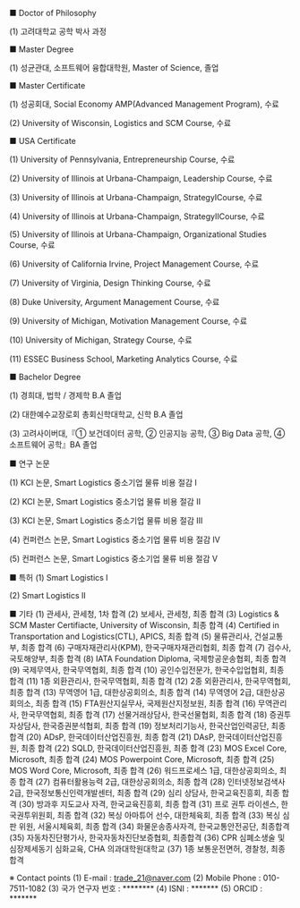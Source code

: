 ■ Doctor of Philosophy

   (1) 고려대학교 공학 박사 과정

■ Master Degree

   (1) 성균관대, 소프트웨어 융합대학원, Master of Science, 졸업

■ Master Certificate

   (1) 성공회대, Social Economy AMP(Advanced Management Program), 수료
   
   (2) University of Wisconsin, Logistics and SCM Course, 수료

■ USA Certificate

   (1) University of Pennsylvania, Entrepreneurship Course, 수료
   
  (2) University of Illinois at Urbana-Champaign, Leadership Course, 수료
  
  (3) University of Illinois at Urbana-Champaign, StrategyⅠCourse, 수료
  
  (4) University of Illinois at Urbana-Champaign, StrategyⅡCourse, 수료

  (5) University of Illinois at Urbana-Champaign, Organizational Studies Course, 수료
  
  (6) University of California Irvine, Project Management Course, 수료

  (7) University of Virginia, Design Thinking Course, 수료

  (8) Duke University, Argument Management Course, 수료
  
  (9) University of Michigan, Motivation Management Course, 수료

  (10) University of Michigan, Strategy Course, 수료

  (11) ESSEC Business School, Marketing Analytics Course, 수료

■ Bachelor Degree

  (1) 경희대, 법학 / 경제학 B.A 졸업
  
  (2) 대한예수교장로회 총회신학대학교, 신학 B.A 졸업
  
  (3) 고려사이버대,『① 보건데이터 공학, ② 인공지능 공학, ③ Big Data 공학, ④ 소프트웨어 공학』BA 졸업

■ 연구 논문

  (1) KCI 논문, Smart Logistics 중소기업 물류 비용 절감 Ⅰ
  
  (2) KCI 논문, Smart Logistics 중소기업 물류 비용 절감 Ⅱ
  
  (3) KCI 논문, Smart Logistics 중소기업 물류 비용 절감 Ⅲ
  
  (4) 컨퍼런스 논문, Smart Logistics 중소기업 물류 비용 절감 Ⅳ
  
  (5) 컨퍼런스 논문, Smart Logistics 중소기업 물류 비용 절감 Ⅴ

■ 특허
  (1) Smart Logistics Ⅰ
  
  (2) Smart Logistics Ⅱ

■ 기타
(1) 관세사, 관세청, 1차 합격
(2) 보세사, 관세청, 최종 합격
(3) Logistics & SCM Master Certifiacte, University of Wisconsin, 최종 합격
(4) Certified in Transportation and Logistics(CTL), APICS, 최종 합격
(5) 물류관리사, 건설교통부, 최종 합격
(6) 구매자재관리사(KPM), 한국구매자재관리협회, 최종 합격
(7) 검수사, 국토해양부, 최종 합격
(8) IATA Foundation Diploma, 국제항공운송협회, 최종 합격
(9) 국제무역사, 한국무역협회, 최종 합격
(10) 공인수입전문가, 한국수입업협회, 최종 합격
(11) 1종 외환관리사, 한국무역협회, 최종 합격
(12) 2종 외환관리사, 한국무역협회, 최종 합격
(13) 무역영어 1급, 대한상공회의소, 최종 합격
(14) 무역영어 2급, 대한상공회의소, 최종 합격
(15) FTA원산지실무사, 국제원산지정보원, 최종 합격
(16) 무역관리사, 한국무역협회, 최종 합격
(17) 선물거래상담사, 한국선물협회, 최종 합격
(18) 증권투자상담사, 한국증권분석협회, 최종 합격
(19) 정보처리기능사, 한국산업인력공단, 최종 합격
(20) ADsP, 한국데이터산업진흥원, 최종 합격
(21) DAsP, 한국데이터산업진흥원, 최종 합격
(22) SQLD, 한국데이터산업진흥원, 최종 합격
(23) MOS Excel Core, Microsoft, 최종 합격
(24) MOS Powerpoint Core, Microsoft, 최종 합격
(25) MOS Word Core, Microsoft, 최종 합격
(26) 워드프로세스 1급, 대한상공회의소, 최종 합격
(27) 컴퓨터활용능력 2급, 대한상공회의소, 최종 합격
(28) 인터넷정보검색사 2급, 한국정보통신인력개발센터, 최종 합격
(29) 심리 상담사, 한국교육진흥회, 최종 합격
(30) 방과후 지도교사 자격, 한국교육진흥회, 최종 합격
(31) 프로 권투 라이센스, 한국권투위원회, 최종 합격
(32) 복싱 아마튜어 선수, 대한체육회, 최종 합격
(33) 복싱 심판 위원, 서울시체육회, 최종 합격
(34) 화물운송종사자격, 한국교통안전공단, 최종합격
(35) 자동차진단평가사, 한국자동차진단보증협회, 최종합격
(36) CPR 심폐소생술 및 심장제세동기 심화교육, CHA 의과대학원대학교
(37) 1종 보통운전면허, 경찰청, 최종 합격


※ Contact points
(1) E-mail : trade_21@naver.com
(2) Mobile Phone : 010-7511-1082
(3) 국가 연구자 번호 : ********
(4) ISNI : *******
(5) ORCID : *******

<!---
smartkorea21/smartkorea21 is a ✨ special ✨ repository because its `README.md` (this file) appears on your GitHub profile.
You can click the Preview link to take a look at your changes.
--->
